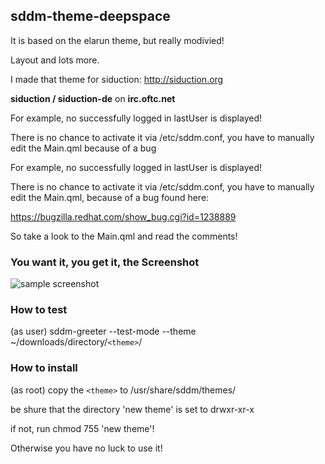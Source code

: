 ## sddm-theme-deepspace

It is based on the elarun theme, but really modivied!

Layout and lots more.

I made that theme for siduction: http://siduction.org

**siduction / siduction-de** on **irc.oftc.net**

For example, no successfully logged in lastUser is displayed!

There is no chance to activate it via /etc/sddm.conf, you have to manually edit the Main.qml because of a bug

For example, no successfully logged in lastUser is displayed!

There is no chance to activate it via /etc/sddm.conf, you have to manually edit the Main.qml, because of a bug
found here: 

https://bugzilla.redhat.com/show_bug.cgi?id=1238889

So take a look to the Main.qml and read the comments!

### You want it, you get it, the Screenshot

![sample screenshot](https://raw.githubusercontent.com/siduction/sddm-theme-deepspace/master/artwork/png/preview.jpg)

### How to test

(as user) sddm-greeter --test-mode --theme ~/downloads/directory/`<theme>`/


### How to install

(as root) copy the `<theme>` to /usr/share/sddm/themes/

be shure that the directory 'new theme' is set to drwxr-xr-x

if not, run chmod 755 'new theme'!

Otherwise you have no luck to use it!
